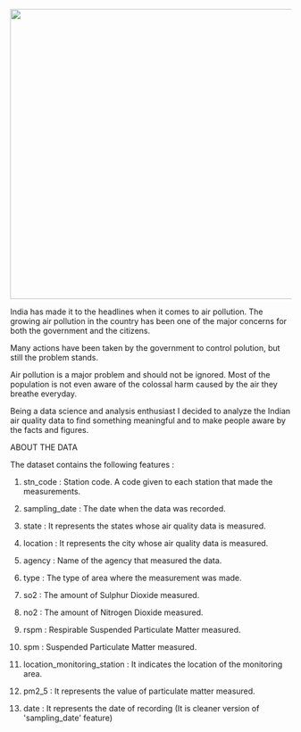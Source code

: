 <p align="center">
  <img width="870" height="520" src="https://github.com/ShubhankarRawat/India---Air-Quality-Analysis/blob/master/pollution.jpg">
</p>

India has made it to the headlines when it comes to air pollution. The growing air pollution in the country has been one of the major concerns for both the government and the citizens.

Many actions have been taken by the government to control polution, but still the problem stands.

Air pollution is a major problem and should not be ignored.
Most of the population is not even aware of the colossal harm caused by the air they breathe everyday.

Being a data science and analysis enthusiast I decided to analyze the Indian air quality data to find something meaningful and to make people aware by the facts and figures.


ABOUT THE DATA

The dataset contains the following features :

1. stn_code : Station code. A code given to each station that made the measurements.

2. sampling_date : The date when the data was recorded.

3. state : It represents the states whose air quality data is measured.

4. location : It represents the city whose air quality data is measured.

5. agency : Name of the agency that measured the data.

6. type : The type of area where the measurement was made.

7. so2 : The amount of Sulphur Dioxide measured.

8. no2 : The amount of Nitrogen Dioxide measured.

9. rspm : Respirable Suspended Particulate Matter measured.

10. spm : Suspended Particulate Matter measured.

11. location_monitoring_station : It indicates the location of the monitoring area.

12. pm2_5 : It represents the value of particulate matter measured.

13. date : It represents the date of recording (It is cleaner version of 'sampling_date' feature)
